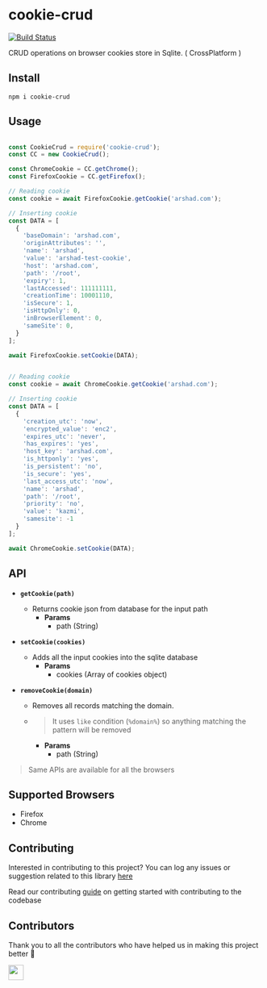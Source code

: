 # cookie-crud

[![Build Status](https://api.travis-ci.com/arshadkazmi42/cookie-crud.svg?branch=master)](https://api.travis-ci.com/arshadkazmi42/cookie-crud)

CRUD operations on browser cookies store in Sqlite. ( CrossPlatform )

## Install

```
npm i cookie-crud
```

## Usage

```javascript

const CookieCrud = require('cookie-crud');
const CC = new CookieCrud();

const ChromeCookie = CC.getChrome();
const FirefoxCookie = CC.getFirefox();

// Reading cookie
const cookie = await FirefoxCookie.getCookie('arshad.com');

// Inserting cookie
const DATA = [
  {
    'baseDomain': 'arshad.com',
    'originAttributes': '',
    'name': 'arshad',
    'value': 'arshad-test-cookie',
    'host': 'arshad.com',
    'path': '/root',
    'expiry': 1,
    'lastAccessed': 111111111,
    'creationTime': 10001110,
    'isSecure': 1,
    'isHttpOnly': 0,
    'inBrowserElement': 0,
    'sameSite': 0,
  }
];

await FirefoxCookie.setCookie(DATA);


// Reading cookie
const cookie = await ChromeCookie.getCookie('arshad.com');

// Inserting cookie
const DATA = [
  {
    'creation_utc': 'now',
    'encrypted_value': 'enc2',
    'expires_utc': 'never',
    'has_expires': 'yes',
    'host_key': 'arshad.com',
    'is_httponly': 'yes',
    'is_persistent': 'no',
    'is_secure': 'yes',
    'last_access_utc': 'now',
    'name': 'arshad',
    'path': '/root',
    'priority': 'no',
    'value': 'kazmi',
    'samesite': -1
  }
];

await ChromeCookie.setCookie(DATA);

```

## API

- **`getCookie(path)`**
  - Returns cookie json from database for the input path
    - **Params**
      - path (String)

- **`setCookie(cookies)`**
  - Adds all the input cookies into the sqlite database
    - **Params**
      - cookies (Array of cookies object)

- **`removeCookie(domain)`**
  - Removes all records matching the domain.
  - > It uses `like` condition (`%domain%`) so anything matching the pattern will be removed
    - **Params**
      - path (String)

> Same APIs are available for all the browsers

## Supported Browsers

- Firefox
- Chrome

## Contributing

Interested in contributing to this project?
You can log any issues or suggestion related to this library [here](https://github.com/arshadkazmi42/cookie-crud/issues/new)

Read our contributing [guide](CONTRIBUTING.md) on getting started with contributing to the codebase

## Contributors

Thank you to all the contributors who have helped us in making this project better :raised_hands:

<a href="https://github.com/arshadkazmi42"><img src="https://github.com/arshadkazmi42.png" width="30" /></a>

